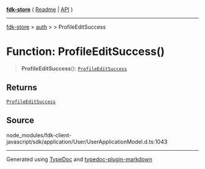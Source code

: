 [**fdk-store**](../../../README.md) ( [Readme](../../../README.md) \| [API](../../../API.md) )

---

[fdk-store](../../../API.md) > [auth](../../README.md) > [<internal>](../README.md) > ProfileEditSuccess

# Function: ProfileEditSuccess()

> **ProfileEditSuccess**(): [`ProfileEditSuccess`](../type-aliases/type-alias.ProfileEditSuccess.md)

## Returns

[`ProfileEditSuccess`](../type-aliases/type-alias.ProfileEditSuccess.md)

## Source

node_modules/fdk-client-javascript/sdk/application/User/UserApplicationModel.d.ts:1043

---

Generated using [TypeDoc](https://typedoc.org/) and [typedoc-plugin-markdown](https://www.npmjs.com/package/typedoc-plugin-markdown)
